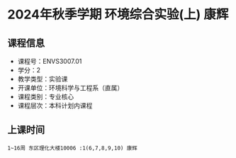 # 2024年秋季学期 环境综合实验(上) 康辉






## 课程信息

- 课程号：ENVS3007.01
- 学分：2
- 教学类型：实验课
- 开课单位：环境科学与工程系（直属）
- 课程类别：专业核心
- 课程层次：本科计划内课程

## 上课时间

```
1~16周 东区理化大楼10006 :1(6,7,8,9,10) 康辉
```


